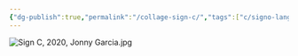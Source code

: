 ```yaml
---
{"dg-publish":true,"permalink":"/collage-sign-c/","tags":["c/signo-language","c/CK","c/rope","c/flower","c/abstract","c/2020"],"created":"2024-01-22T14:07:16.000-05:00","updated":"2024-04-15T12:04:40.613-04:00"}
---
```



![Sign C, 2020, Jonny Garcia.jpg](/img/user/MEDIA/Sign%20C,%202020,%20Jonny%20Garcia.jpg)
